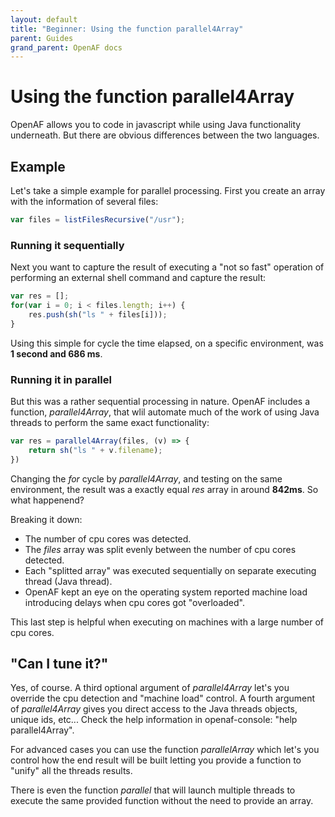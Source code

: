 ```yaml
---
layout: default
title: "Beginner: Using the function parallel4Array"
parent: Guides
grand_parent: OpenAF docs
---
```


# Using the function parallel4Array

OpenAF allows you to code in javascript while using Java functionality underneath. But there are obvious differences between the two languages.

## Example

Let's take a simple example for parallel processing. First you create an array with the information of several files:

````javascript
var files = listFilesRecursive("/usr");
````

### Running it sequentially 

Next you want to capture the result of executing a "not so fast" operation of performing an external shell command and capture the result:

````javascript
var res = [];
for(var i = 0; i < files.length; i++) {
    res.push(sh("ls " + files[i]));
}
````

Using this simple for cycle the time elapsed, on a specific environment, was __1 second and 686 ms__.

### Running it in parallel

But this was a rather sequential processing in nature. OpenAF includes a function, _parallel4Array_, that wlil automate much of the work of using Java threads to perform the same exact functionality:

````javascript
var res = parallel4Array(files, (v) => {
    return sh("ls " + v.filename);
})
````

Changing the _for_ cycle by _parallel4Array_, and testing on the same environment, the result was a exactly equal _res_ array in around __842ms__. So what happenend?

Breaking it down:

* The number of cpu cores was detected.
* The _files_ array was split evenly between the number of cpu cores detected.
* Each "splitted array" was executed sequentially on separate executing thread (Java thread).
* OpenAF kept an eye on the operating system reported machine load introducing delays when cpu cores got "overloaded".

This last step is helpful when executing on machines with a large number of cpu cores.

## "Can I tune it?"

Yes, of course. A third optional argument of _parallel4Array_ let's you override the cpu detection and "machine load" control. A fourth argument of _parallel4Array_ gives you direct access to the Java threads objects, unique ids, etc... Check the help information in openaf-console: "help parallel4Array".

For advanced cases you can use the function _parallelArray_ which let's you control how the end result will be built letting you provide a function to "unify" all the threads results.

There is even the function _parallel_ that will launch multiple threads to execute the same provided function without the need to provide an array.